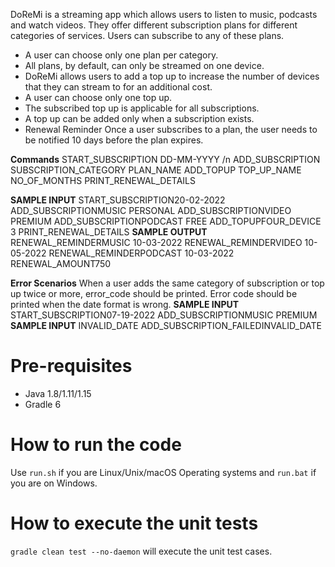 DoReMi is a streaming app which allows users to listen to music, podcasts and watch videos. They offer different subscription plans for different categories of services. Users can   subscribe to any of these plans. 
- A user can choose only one plan per category. 
- All plans, by default, can only be streamed on one device. 
- DoReMi allows users to add a top up to increase the number of devices that they can stream to for an additional cost.
- A user can choose only one top up.  
- The subscribed top up is applicable for all subscriptions. 
- A top up can be added only when a subscription exists.
- Renewal Reminder
  Once a user subscribes to a plan, the user needs to be notified 10 days before the plan expires. 

**Commands**
START_SUBSCRIPTION DD-MM-YYYY /n
ADD_SUBSCRIPTION SUBSCRIPTION_CATEGORY PLAN_NAME 
ADD_TOPUP TOP_UP_NAME NO_OF_MONTHS 
PRINT_RENEWAL_DETAILS 
 
**SAMPLE INPUT**
START_SUBSCRIPTION20-02-2022
ADD_SUBSCRIPTIONMUSIC PERSONAL
ADD_SUBSCRIPTIONVIDEO PREMIUM
ADD_SUBSCRIPTIONPODCAST FREE
ADD_TOPUPFOUR_DEVICE 3
PRINT_RENEWAL_DETAILS
**SAMPLE OUTPUT**
RENEWAL_REMINDERMUSIC 10-03-2022
RENEWAL_REMINDERVIDEO 10-05-2022
RENEWAL_REMINDERPODCAST 10-03-2022
RENEWAL_AMOUNT750

**Error Scenarios**
 When a user adds the same category of subscription or top up twice or more, error_code should be printed. Error code should be printed when the date format is wrong.
**SAMPLE INPUT**
START_SUBSCRIPTION07-19-2022
ADD_SUBSCRIPTIONMUSIC PREMIUM
**SAMPLE INPUT**
INVALID_DATE
ADD_SUBSCRIPTION_FAILEDINVALID_DATE



# Pre-requisites
* Java 1.8/1.11/1.15
* Gradle 6
# How to run the code
Use `run.sh` if you are Linux/Unix/macOS Operating systems and `run.bat` if you are on Windows.
# How to execute the unit tests
`gradle clean test --no-daemon` will execute the unit test cases.

